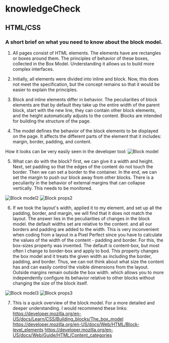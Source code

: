 # knowledgeCheck


## HTML/CSS
### A short brief on what you need to know about the block model.

1. All pages consist of HTML elements. The elements have are rectangles or boxes around them. The principles of behavior of these boxes, collected in the Box Model. Understanding it allows us to build more complex interfaces.

2. Initially, all elements were divided into inline and block. Now, this does not meet the specification, but the concept remains so that it would be easier to explain the principles.

3. Block and inline elements differ in behavior. The peculiarities of block elements are that by default they take up the entire width of the parent block, start with the new line, they can contain other block elements, and the height automatically adjusts to the content. Blocks are intended for building the structure of the page.

4. The model defines the behavior of the block elements to be displayed on the page. It affects the different parts of the element that it includes: margin, border, padding, and content.

How it looks can be very easily seen in the developer tool:
![Block model](https://github.com/SadEdRoot/knowledgeCheck/img/Pic1.png")


5. What can do with the block? first, we can give it a width and height. Next, set padding so that the edges of the content do not touch the border. Then we can set a border to the container. In the end, we can set the margin to push our block away from other blocks.
There is a peculiarity in the behavior of external margins that can collapse vertically. This needs to be monitored.

![Block model2](https://github.com/SadEdRoot/knowledgeCheck/img/Pic2.png")
![Block props2](https://github.com/SadEdRoot/knowledgeCheck/img/Pic3.png")

6. If we took the layout's width, applied it to my element, and set up all the padding, border, and margin, we will find that it does not match the layout. The answer lies in the peculiarities of changes in the block model. the default widths set are relative to the content. and all our borders and padding are added to the width. This is very inconvenient when coding from a layout in a Pixel Perfect since you have to calculate the values ​​of the width of the content - padding and border. For this, the box-sizes property was invented. The default is content-box, but most often I change to border-box and apply to bod. This property changes the box model and it treats the given width as including the border, padding, and border. Thus, we can not think about what size the content has and can easily control the visible dimensions from the layout. Outside margins remain outside the box width. which allows you to more independently configure its behavior relative to other blocks without changing the size of the block itself.

![Block model3](https://github.com/SadEdRoot/knowledgeCheck/img/Pic4.png")
![Block props3](https://github.com/SadEdRoot/knowledgeCheck/img/Pic5.png")

7. This is a quick overview of the block model. For a more detailed and deeper understanding. I would recommend these links:
https://developer.mozilla.org/en-US/docs/Learn/CSS/Building_blocks/The_box_model
https://developer.mozilla.org/en-US/docs/Web/HTML/Block-level_elements
https://developer.mozilla.org/en-US/docs/Web/Guide/HTML/Content_categories